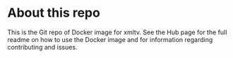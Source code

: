 # About this repo
This is the Git repo of Docker image for xmltv. See the Hub page for the full readme on how to use the Docker image and for information regarding contributing and issues.
